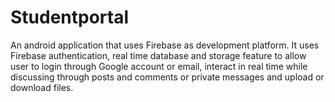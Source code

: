 # Studentportal
An android application that uses Firebase as development platform. It uses Firebase authentication, real time database and storage feature to allow user to login through Google account or email, interact in real time while discussing through posts and comments or private messages and upload or download files.
